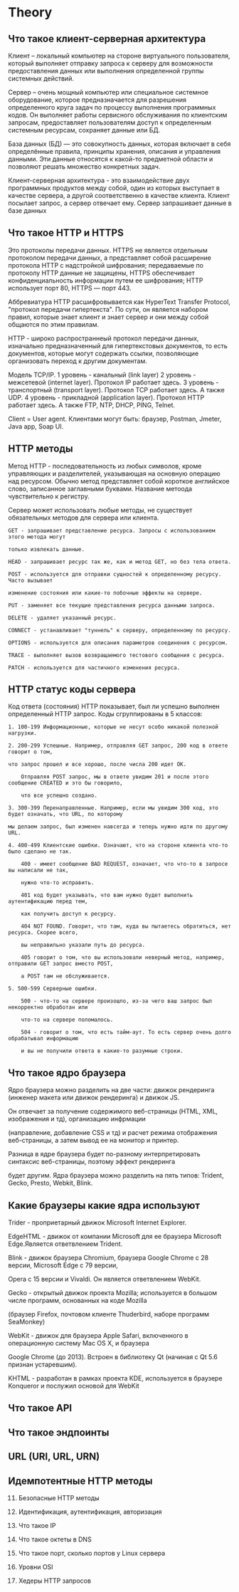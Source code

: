 # Theory
## Что такое клиент-серверная архитектура ##

Клиент – локальный компьютер на стороне виртуального пользователя, который выполняет отправку запроса к серверу для возможности предоставления данных или выполнения определенной группы системных действий.

Сервер – очень мощный компьютер или специальное системное оборудование, которое предназначается для разрешения определенного круга задач по процессу выполнения программных кодов. Он выполняет работы сервисного обслуживания по клиентским запросам, предоставляет пользователям доступ к определенным системным ресурсам, сохраняет данные или БД.

База данных (БД) — это совокупность данных, которая включает в себя определённые правила, принципы хранения, описания и управления данными. Эти данные относятся к какой-то предметной области и позволяют решать множество конкретных задач.

Клиент-серверная архитектура - это взаимодействие двух программных продуктов между собой, один из которых выступает в качестве сервера, а другой соответственно в качестве клиента. Клиент посылает запрос, а сервер отвечает ему. Сервер запрашивает данные в базе данных

## Что такое HTTP и HTTPS ##

Это протоколы передачи данных. HTTPS не является отдельным протоколом передачи данных, а представляет собой расширение протокола HTTP с надстройкой шифрования; передаваемые по протоколу HTTP данные не защищены, HTTPS обеспечивает конфиденциальность информации путем ее шифрования; HTTP использует порт 80, HTTPS — порт 443.

Аббревиатура HTTP расшифровывается как HyperText Transfer Protocol, "протокол передачи гипертекста". По сути, он является набором правил, которые знает клиент и знает сервер и они между собой общаются по этим правилам.

HTTP - широко распространнеый протокол передачи данных, изначально предназначенный для гипертекстовых документов, то есть документов, которые могут содержать ссылки, позволяющие организовать переход к другим документам.
 
	
  Модель TCP/IP.
		1 уровень - канальный (link layer)
		2 уровень - межсетевой (internet layer). Протокол IP работает здесь.
		3 уровень - транспортный (transport layer). Протокол TCP работает здесь. А также UDP.
		4 уровень - прикладной (application layer). Протокол HTTP работает здесь. А также FTP, NTP, DHCP, PING, Telnet.

Client = User agent. Клиентами могут быть: браузер, Postman, Jmeter, Java app, Soap UI.

## HTTP методы ##

Метод HTTP - последовательность из любых символов, кроме управляющих и разделителей, указывающая на основную операцию над ресурсом. Обычно метод представляет собой короткое английское  слово, записанное заглавными буквами. Название метоода чувствительно к регистру.

Сервер может использовать любые методы, не существует обязательных методов для сервера или клиента. 
	
	GET - запрашивает представление ресурса. Запросы с использованием этого метода могут 
	
	только извлекать данные.
	
	HEAD - запрашивает ресурс так же, как и метод GET, но без тела ответа.
	
	POST - используется для отправки сущностей к определенному ресурсу. Часто вызывает 
	
	изменение состояния или какие-то побочные эффекты на сервере.
	
	PUT - заменяет все текущие представления ресурса данными запроса.
	
	DELETE - удаляет указанный ресурс.
	
	CONNECT - устанавливает "туннель" к серверу, определенному по ресурсу.
	
	OPTIONS - используется для описания параметров соединения с ресурсом.
	
	TRACE - выполняет вызов возвращаемого тестового сообщения с ресурса.
	
	PATCH - используется для частичного изменения ресурса.


## HTTP статус коды сервера ##

Код ответа (состояния) HTTP показывает, был ли успешно выполнен определенный HTTP запрос. Коды сгруппированы в 5 классов:

	1. 100-199 Информационные, которые не несут особо никакой полезной нагрузки.
	
	2. 200-299 Успешные. Например, отправляя GET запрос, 200 код в ответе говорит о том, 
	
	что запрос прошел и все хорошо, после числа 200 идет OK. 
	
		Отправляя POST запрос, мы в ответе увидим 201 и после этого сообщение CREATED и это бы говорило, 
		
		что все успешно создано.
		
	3. 300-399 Перенаправленные. Например, если мы увидим 300 код, это будет означать, что URL, по которому 
	
	мы делаем запрос, был изменен навсегда и теперь нужно идти по другому URL.
	
	4. 400-499 Клиентские ошибки. Означают, что на стороне клиента что-то было сделано не так.
	
		400 - имеет сообщение BAD REQUEST, означает, что что-то в запросе вы написали не так, 
		
		нужно что-то исправить. 
		
		401 код будет указывать, что вам нужно будет выполнить аутентификацию перед тем, 
		
		как получить доступ к ресурсу.
		
		404 NOT FOUND. Говорит, что там, куда вы пытаетесь обратиться, нет ресурса. Скорее всего, 
		
		вы неправильно указали путь до ресурса.
		
		405 говорит о том, что вы использовали неверный метод, например, отправили GET запрос вместо POST, 
		
		а POST там не обслуживается.
		
	5. 500-599 Серверные ошибки. 
	
		500 - что-то на сервере произошло, из-за чего ваш запрос был некорректно обработан или 
		
		что-то на сервере поломалось.
		
		504 - говорит о том, что есть тайм-аут. То есть сервер очень долго обрабатывал информацию 
		
		и вы не получили ответа в какие-то разумные строки.


## Что такое ядро браузера ##

Ядро браузера можно разделить на две части: движок рендеринга (инженер макета или движок рендеринга) и движок JS. 

Он отвечает за получение содержимого веб-страницы (HTML, XML, изображения и тд), организацию инфрмации 

(направление, добавление CSS и тд) и расчет режима отображения веб-страницы, а затем вывод ее на монитор и принтер. 

Разница в ядре браузера будет по-разному интерпретировать синтаксис веб-страницы, поэтому эффект рендеринга 
	
будет другим. Ядра браузера можно разделить на пять типов: Trident, Gecko, Presto, Webkit, Blink.


## Какие браузеры какие ядра используют ##

Trider - проприетарный движок Microsoft Internet Explorer.

EdgeHTML - движок от компании Microsoft для ее браузера Microsoft Edge.Является ответвлением Trident.

Blink - движок браузера  Chromium, браузера Google Chrome с 28 версии, Microsoft Edge с 79 версии, 

Opera с 15 версии и Vivaldi. Он является ответвлением WebKit.

Gecko - открытый движок проекта Mozilla; используется в большом числе программ, основанных на коде Mozilla 

(браузер Firefox, почтовом клиенте Thuderbird, наборе программ SeaMonkey)

WebKit - движок для браузера Apple Safari, включенного в операционную систему Mac OS X, и браузера 

Google Chrome (до 2013). Встроен в библиотеку Qt (начиная с Qt 5.6 признан устаревшим).

KHTML - разработан в рамках проекта KDE, используется в браузере Konqueror и послужил основой для WebKit


## Что такое API ##

## Что такое эндпоинты ##

## URL (URI, URL, URN) ##

## Идемпотентные HTTP методы ##

11. Безопасные HTTP методы

12. Идентификация, аутентификация, авторизация

13. Что такое IP

14. Что такое октеты в DNS

15. Что такое порт, сколько портов у Linux сервера

16. Уровни OSI

17. Хедеры HTTP запросов
